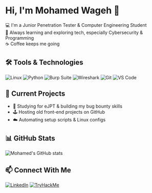 # Hi, I'm Mohamed Wageh 👋

💻 I'm a Junior Penetration Tester & Computer Engineering Student  
🧠 Always learning and exploring tech, especially Cybersecurity & Programming  
☕ Coffee keeps me going

## 🛠️ Tools & Technologies
![Linux](https://img.shields.io/badge/Linux-FCC624?style=flat-square&logo=linux&logoColor=black)
![Python](https://img.shields.io/badge/Python-3776AB?style=flat-square&logo=python&logoColor=white)
![Burp Suite](https://img.shields.io/badge/Burp%20Suite-ff6600?style=flat-square&logo=burpsuite&logoColor=white)
![Wireshark](https://img.shields.io/badge/Wireshark-1679a7?style=flat-square&logo=wireshark&logoColor=white)
![Git](https://img.shields.io/badge/Git-F05032?style=flat-square&logo=git&logoColor=white)
![VS Code](https://img.shields.io/badge/VS%20Code-007ACC?style=flat-square&logo=visual-studio-code&logoColor=white)

## 🧩 Current Projects
- 🔐 Studying for eJPT & building my bug bounty skills
- 🕹️ Hosting old front-end projects on GitHub
- ☁️ Automating setup scripts & Linux configs

## 📊 GitHub Stats
![Mohamed's GitHub stats](https://github-readme-stats.vercel.app/api?username=mohamed-wageh1&show_icons=true&theme=radical)

## 📫 Connect With Me
[![LinkedIn](https://img.shields.io/badge/-LinkedIn-0A66C2?style=flat-square&logo=linkedin&logoColor=white)](https://www.linkedin.com/in/mohamed-wageh-101127241/)
[![TryHackMe](https://img.shields.io/badge/-TryHackMe-red?style=flat-square&logo=tryhackme&logoColor=white)](https://tryhackme.com/p/USERNAME)
